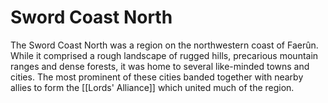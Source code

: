 # Sword Coast North
The Sword Coast North was a region on the northwestern coast of Faerûn. While it comprised a rough landscape of rugged hills, precarious mountain ranges and dense forests, it was home to several like-minded towns and cities. The most prominent of these cities banded together with nearby allies to form the [[Lords' Alliance]] which united much of the region.